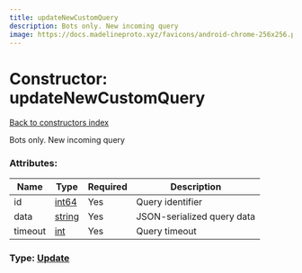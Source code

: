 ```yaml
---
title: updateNewCustomQuery
description: Bots only. New incoming query
image: https://docs.madelineproto.xyz/favicons/android-chrome-256x256.png
---
```

# Constructor: updateNewCustomQuery  
[Back to constructors index](index.md)



Bots only. New incoming query

### Attributes:

| Name     |    Type       | Required | Description |
|----------|---------------|----------|-------------|
|id|[int64](../constructors/int64.md) | Yes|Query identifier|
|data|[string](../types/string.md) | Yes|JSON-serialized query data|
|timeout|[int](../types/int.md) | Yes|Query timeout|



### Type: [Update](../types/Update.md)



